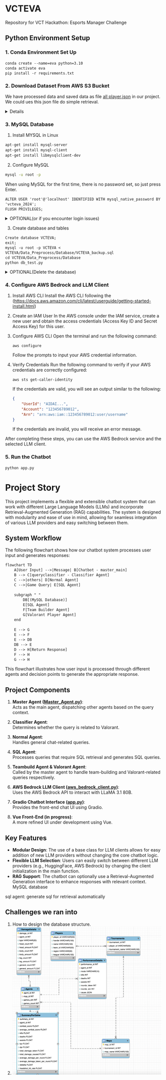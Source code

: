 # VCTEVA
Repository for VCT Hackathon: Esports Manager Challenge

## Python Environment Setup

### 1. Conda Environment Set Up

```
conda create --name=eva python=3.10
conda activate eva
pip install -r requirements.txt
```



### 2. Download Dataset From AWS S3 Bucket
We have processed data and saved data as file [all player.json](/DATA/all_players.json) in our project.
We could ues this json file do simple retrieval.
<details>

1. Download Dataset From AWS S3 Bucket

```
git clone https://github.com/Kleinpenny/VCTEVA.git
cd /VCTEVA/Data_Preprocess/
python download_dataset.py
```

2. Preprocess Dataset
TODO: 我们是如何处理数据，一步一步到，最后选手，联赛，年份，地图，比赛这样处理的。
```
cd /VCTEVA/Data_Preprocess/
python main.py
```
3. store data in /DATA/all.players.json
</details>

### 3. MySQL Database
1. Install MYSQL in Linux

```bash
apt-get install mysql-server
apt-get install mysql-client
apt-get install libmysqlclient-dev
```
2. Configure MySQL
```bash
mysql -u root -p
```
When using MySQL for the first time, there is no password set, so just press Enter.

```mysql
ALTER USER 'root'@'localhost' IDENTIFIED WITH mysql_native_password BY 'vcteva_2024';
FLUSH PRIVILEGES;
```

<details>
  <summary>OPTIONAL(or if you encounter login issues)</summary>

- If you need more users, you can create an account like 'admin' and set a password for it:

````mysql
CREATE USER 'admin'@'localhost' IDENTIFIED BY 'PASSWORD';
GRANT ALL PRIVILEGES ON *.* TO 'admin'@'localhost' WITH GRANT OPTION;
FLUSH PRIVILEGES;
````

- If you forget the password for the `root` or `admin` user，you can try the following steps to reset it:
  -  First, stop the MySQL service:
     ```bash
     sudo systemctl stop mysql
     ```
  - Then start MySQL in skip-grant-tables mode:
     ```bash
     sudo mysqld_safe --skip-grant-tables &
     ```
  - Log in to MySQL again, this time without a password:
    ```bash
    mysql -u root
    ```
    
  - Once logged in, reset the password for the `admin` or `root` user:
    ```mysql
    ALTER USER 'root'@'localhost' IDENTIFIED BY 'new_password';
    FLUSH PRIVILEGES;
    ```
  - Finally, restart the MySQL service:
    ```bash
    sudo systemctl start mysql
    ```
</details>

3. Create database and tables
```mysql
Create database VCTEVA;
exit;
mysql -u root -p VCTEVA < VCTEVA/Data_Preprocess/Database/VCTEVA_backup.sql
cd VCTEVA/Data_Preprocess/Database
python db_test.py
```
<details>
  <summary>OPTIONAL(Delete the database)</summary>

```mysql
SET FOREIGN_KEY_CHECKS = 0;
Use VCTEVA;
DELETE FROM PerformanceDetails;
DELETE FROM Summary;
DELETE FROM Agents;
DELETE FROM Maps;
DELETE FROM Tournaments;
DELETE FROM Players;
DELETE FROM DamageDetails;

SET FOREIGN_KEY_CHECKS = 1;
```
</details>

### 4. Configure AWS Bedrock and LLM Client

1. Install AWS CLI
Install the AWS CLI following the (https://docs.aws.amazon.com/cli/latest/userguide/getting-started-install.html)

2. Create an IAM User
In the AWS console under the IAM service, create a new user and obtain the access credentials (Access Key ID and Secret Access Key) for this user.

3. Configure AWS CLI
Open the terminal and run the following command:
   ```
   aws configure
   ```
   Follow the prompts to input your AWS credential information.

4. Verify Credentials
Run the following command to verify if your AWS credentials are correctly configured:
   ```
   aws sts get-caller-identity
   ```
   If the credentials are valid, you will see an output similar to the following:
   ```json
   {
       "UserId": "AIDAI...",
       "Account": "123456789012",
       "Arn": "arn:aws:iam::123456789012:user/username"
   }
   ```
   If the credentials are invalid, you will receive an error message.

After completing these steps, you can use the AWS Bedrock service and the selected LLM client.

### 5. Run the Chatbot

```
python app.py
```

# Project Story

This project implements a flexible and extensible chatbot system that can work with different Large Language Models (LLMs) and incorporate Retrieval-Augmented Generation (RAG) capabilities. The system is designed with modularity and ease of use in mind, allowing for seamless integration of various LLM providers and easy switching between them.
## System Workflow


The following flowchart shows how our chatbot system processes user input and generates responses:

```mermaid
flowchart TD
    A[User Input] -->|Message| B[Chatbot - master_main]
    B --> C[queryclassifier - Classifier Agent]
    C -->|others| D[Normal Agent]
    C -->|Game Query| E[SQL Agent]
    
    subgraph " "
        DB[(MySQL Database)]
        E[SQL Agent]
        F[Team Builder Agent]
        G[Valorant Player Agent]
    end

    E --> G
    E --> F
    E --> DB
    DB --> E
    D --> H[Return Response]
    F --> H
    G --> H
```

This flowchart illustrates how user input is processed through different agents and decision points to generate the appropriate response.

## Project Components

1. **Master Agent ([Master_Agent.py](/Chatbot/Master_Agent.py))**:  
   Acts as the main agent, dispatching other agents based on the query context.

2. **Classifier Agent**:  
   Determines whether the query is related to Valorant.

3. **Normal Agent**:  
   Handles general chat-related queries.

4. **SQL Agent**:  
   Processes queries that require SQL retrieval and generates SQL queries.

5. **Teambuild Agent & Valorant Agent**:  
   Called by the master agent to handle team-building and Valorant-related queries respectively.

6. **AWS Bedrock LLM Client ([aws_bedrock_client.py](/llm/aws_bedrock.py))**:  
   Uses the AWS Bedrock API to interact with LLaMA 3.1 80B.

7. **Gradio Chatbot Interface ([app.py](app.py))**:  
   Provides the front-end chat UI using Gradio.

8. **Vue Front-End (in progress)**:  
   A more refined UI under development using Vue.


## Key Features

- **Modular Design**: The use of a base class for LLM clients allows for easy addition of new LLM providers without changing the core chatbot logic.
- **Flexible LLM Selection**: Users can easily switch between different LLM providers (e.g., HuggingFace, AWS Bedrock) by changing the client initialization in the main function.
- **RAG Support**: The chatbot can optionally use a Retrieval-Augmented Generation interface to enhance responses with relevant context.
MySQL database

sql agent: generate sql for retrieval automatically


## Challenges we ran into
1. How to design the database structure.
2. ![alt text](image.png)

